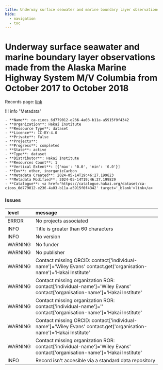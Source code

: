 ```yaml
---
title: Underway surface seawater and marine boundary layer observations made from the Alaska Marine Highway System M/V Columbia from October 2017 to October 2018
hide:
  - navigation
  - toc
---
```


# Underway surface seawater and marine boundary layer observations made from the Alaska Marine Highway System M/V Columbia from October 2017 to October 2018

Records page: <a href='https://catalogue.hakai.org/dataset/ca-cioos_6d779012-e236-4a03-b11a-a5915f0f4342' target='_blank'>link</a>

<div id='map'></div>

!!! info "Metadata"
    
    - **Name**: ca-cioos_6d779012-e236-4a03-b11a-a5915f0f4342 
    - **Organization**: Hakai Institute 
    - **Ressource Type**: dataset 
    - **Licence**: CC-BY-4.0 
    - **Private**: False 
    - **Projects**:  
    - **Progress**: completed 
    - **State**: active 
    - **Type**: dataset 
    - **Distributor**: Hakai Institute 
    - **Resources Count**: 1 
    - **Vertical Extent**: [{'max': '0.0', 'min': '0.0'}] 
    - **Eov**: other, inorganicCarbon 
    - **Metadata Created**: 2024-05-14T19:46:27.199823 
    - **Metadata Modified**: 2024-05-14T19:46:27.199829 
    - **Catalogue**: <a href='https://catalogue.hakai.org/dataset/ca-cioos_6d779012-e236-4a03-b11a-a5915f0f4342' target='_blank'>link</a> 

### Issues

| level   | message                                                                                                                    |
|:--------|:---------------------------------------------------------------------------------------------------------------------------|
| ERROR   | No projects associated                                                                                                     |
| INFO    | Title is greater than 60 characters                                                                                        |
| INFO    | No version                                                                                                                 |
| WARNING | No funder                                                                                                                  |
| WARNING | No publisher                                                                                                               |
| WARNING | Contact missing ORCID: contact['individual-name']='Wiley Evans' contact.get('organisation-name')='Hakai Institute'         |
| WARNING | Contact missing organization ROR:  contact['individual-name']='Wiley Evans' contact['organisation-name']='Hakai Institute' |
| WARNING | Contact missing organization ROR:  contact['individual-name']='' contact['organisation-name']='Hakai Institute'            |
| WARNING | Contact missing ORCID: contact['individual-name']='Wiley Evans' contact.get('organisation-name')='Hakai Institute'         |
| WARNING | Contact missing organization ROR:  contact['individual-name']='Wiley Evans' contact['organisation-name']='Hakai Institute' |
| INFO    | Record isn't accesible via a standard data repository                                                                      |

<script>
   document.addEventListener("DOMContentLoaded", function() {
    var map = L.map('map').setView([51.505, -125.09], 5);
    L.tileLayer('https://tile.openstreetmap.org/{z}/{x}/{y}.png', {
        maxZoom: 19,
        attribution: '&copy; <a href="http://www.openstreetmap.org/copyright">OpenStreetMap</a>'
    }).addTo(map);
    var geojsonFeature = {
        "type": "Feature",
        "properties": {
            "name" : "Underway surface seawater and marine boundary layer observations made from the Alaska Marine Highway System M/V Columbia from October 2017 to October 2018"
        },
        "geometry": {'type': 'Polygon', 'coordinates': [[[-140.68082679, 46.98536693], [-119.96438849, 46.98536693], [-119.96438849, 59.31669647], [-140.68082679, 59.31669647], [-140.68082679, 46.98536693]]]}
    }
    L.geoJSON(geojsonFeature).addTo(map);
   })
</script>